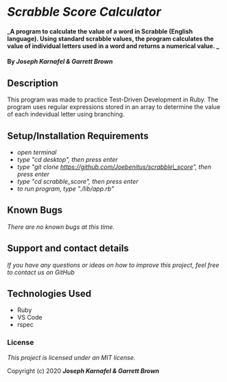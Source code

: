 # _Scrabble Score Calculator_

#### _A program to calculate the value of a word in Scrabble (English language). Using standard scrabble values, the program calculates the value of individual letters used in a word and returns a numerical value. _

#### By _**Joseph Karnafel & Garrett Brown**_

## Description

This program was made to practice Test-Driven Development in Ruby. The program uses regular expressions stored in an array to determine the value of each indevidual letter using branching.

## Setup/Installation Requirements

* _open terminal_
* _type "cd desktop", then press enter_
* _type "git clone https://github.com/Joebenitus/scrabble\_score", then press enter_
* _type "cd scrabble\_score", then press enter_
* _to run program, type "./lib/app.rb"_

## Known Bugs

_There are no known bugs at this time._

## Support and contact details

_If you have any questions or ideas on how to improve this project, feel free to contact us on GitHub_

## Technologies Used

* Ruby
* VS Code
* rspec

### License

*This project is licensed under an MIT license.*

Copyright (c) 2020 **_Joseph Karnafel & Garrett Brown_**